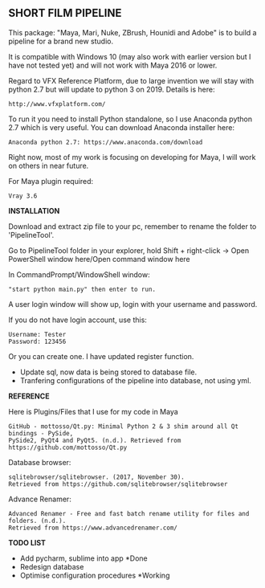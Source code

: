 ## **SHORT FILM PIPELINE**

This package: "Maya, Mari, Nuke, ZBrush, Hounidi and Adobe" is to build a pipeline for a brand new studio.

It is compatible with Windows 10 (may also work with earlier version but I have not tested yet) and will not work with Maya 2016 or lower.

Regard to VFX Reference Platform, due to large invention we will stay with python 2.7 but will update to python 3 on 2019.
Details is here:

    http://www.vfxplatform.com/

To run it you need to install Python standalone, so I use Anaconda python 2.7 which is very useful.
You can download Anaconda installer here:

    Anaconda python 2.7: https://www.anaconda.com/download

Right now, most of my work is focusing on developing for Maya, I will work on others in near future.

For Maya plugin required:

    Vray 3.6

**INSTALLATION**

Download and extract zip file to your pc, remember to rename the folder to 'PipelineTool'.

Go to PipelineTool folder in your explorer, hold Shift + right-click -> Open PowerShell window here/Open command window here

In CommandPrompt/WindowShell window:

    "start python main.py" then enter to run.

A user login window will show up, login with your username and password.

If you do not have login account, use this:

    Username: Tester
    Password: 123456

Or you can create one. I have updated register function.

* Update sql, now data is being stored to database file.
* Tranfering configurations of the pipeline into database, not using yml.

**REFERENCE**

Here is Plugins/Files that I use for my code in Maya

    GitHub - mottosso/Qt.py: Minimal Python 2 & 3 shim around all Qt bindings - PySide,
    PySide2, PyQt4 and PyQt5. (n.d.). Retrieved from https://github.com/mottosso/Qt.py

Database browser:

    sqlitebrowser/sqlitebrowser. (2017, November 30).
    Retrieved from https://github.com/sqlitebrowser/sqlitebrowser

Advance Renamer:

    Advanced Renamer - Free and fast batch rename utility for files and folders. (n.d.).
    Retrieved from https://www.advancedrenamer.com/

**TODO LIST**

- Add pycharm, sublime into app *Done
- Redesign database
- Optimise configuration procedures *Working
